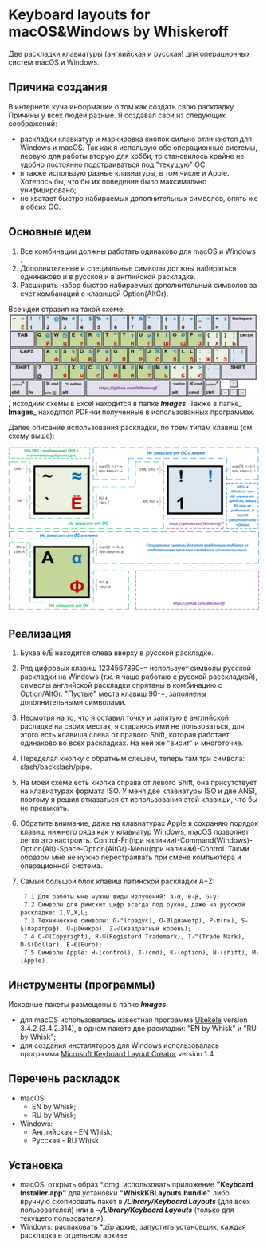 # Keyboard layouts for macOS&Windows by Whiskeroff
Две раскладки клавиатуры (английская и русская) для операционных систем macOS и Windows.

## Причина создания

В интернете куча информации о том как создать свою раскладку. Причины у всех людей разные. Я создавал свои из следующих соображений:

- раскладки клавиатур и маркировка кнопок сильно отличаются для Windows и macOS. Так как я использую обе операционные системы, первую для работы вторую для хобби, то становилось крайне не удобно постоянно подстраиваться под "текущую" ОС;
- я также использую разные клавиатуры, в том числе и Apple. Хотелось бы, что бы их поведение было максимально унифицировано;
- не хватает быстро набираемых дополнительных символов, опять же в обеих ОС.

## Основные идеи

1. Все комбинации должны работать одинаково для macOS и Windows .
2. Дополнительные и специальные символы должны набираться однинаково и в русской и в английской раскладке.
3. Расширить набор быстро набираемых дополнительный символов за счет комбанаций с клавишей Option(AltGr).

Все идеи отразил на такой схеме:
![keyboard](/Images/WhiskKBLayouts.png)
, исходник схемы в Excel находится в папке _**Images**_.
Также в папке_ **Images**_ находятся PDF-ки полученные в использованных программах.

Далее описание использования раскладки, по трем типам клавиш (см. схему выше):

![keys_row_num](/Images/keys_row_num.png)
![keys_row_alpha](/Images/keys_row_alpha.png)

## Реализация
1. Буква ё/Ё находится слева вверху в русской раскладке.
2. Ряд цифровых клавиш 1234567890-= использует символы русской раскладки на Windows (т.к. я чаще работаю с русской расскладкой), символы английской раскладки спрятаны в комбинацию с Option/AltGr. "Пустые" места клавиш 90-=, заполнены дополнительными символами.
3. Несмотря на то, что я оставил точку и запятую в английской расладке на своих местах, я стараюсь ими не пользоваться, для этого есть клавиша слева от правого Shift, которая работает одинаково во всех раскладках. На ней же "висит" и многоточие.
4. Переделал кнопку с обратным слешем, теперь там три символа: slash/backslash/pipe.
5. На моей схеме есть кнопка справа от левого Shift, она присутствует на клавиатурах формата ISO. У меня две клавиатуры ISO и две ANSI, поэтому я решил отказаться от использования этой клавиши, что бы не превыкать.
6. Обратите внимание, даже на клавиатурах Apple я сохраняю порядок клавиш нижнего ряда как у клавиатур Windows, macOS позволяет легко это настроить. Control-Fn(при наличии)-Command(Windows)-Option(Alt)-Space-Option(AltGr)-Menu(при наличии)-Control. Такми образом мне не нужно перестраивать при смене компьютера и операционной система.
7. Самый большой блок клавиш латинской раскладки A÷Z:
        
        7.1 Для работы мне нужны виды излучений: A-α, B-β, G-γ;
        7.2 Символы для римских цифр всегда под рукой, даже на русской раскладке: I,V,X,L;
        7.3 Технические символы: G-°(градус), O-Ø(диаметр), P-π(пи), S-§(параграф), U-µ(микро), Z-√(квадратный корень);
        7.4 C-©(Copyright), R-®(Registerd Trademark), T-™(Trade Mark), D-$(Dollar), E-€(Euro);
        7.5 Символы Apple: H-(control), J-(cmd), K-(option), N-(shift), M-(Apple).

## Инструменты (программы)

Исходные пакеты размещены в папке _**Images**_:
- для macOS использовалась известная программа [Ukekele](http://software.sil.org/ukelele/) version 3.4.2 (3.4.2.314), в одном пакете две раскладки: "EN by Whisk" и "RU by Whisk";
- для создания инсталяторов для Windows использовалась программа [Microsoft  Keyboard Layout Creator](https://www.microsoft.com/en-us/download/details.aspx?id=22339) version 1.4.

## Перечень раскладок

- macOS:
  - EN by Whisk;
  - RU by Whisk;
- Windows:
  - Английская - EN Whisk;
  - Русская - RU Whisk.
  
## Установка

- macOS: открыть образ *.dmg, использовать приложение **"Keyboard Installer.app"** для установки **"WhiskKBLayouts.bundle"** либо вручную скопировать пакет в _**/Library/Keyboard Layouts**_ (для всех пользователей) или в _**~/Library/Keyboard Layouts**_ (только для текущего пользователя).
- Windows: распаковать *.zip архив, запустить установщик, каждая раскладка в отдельном архиве.
